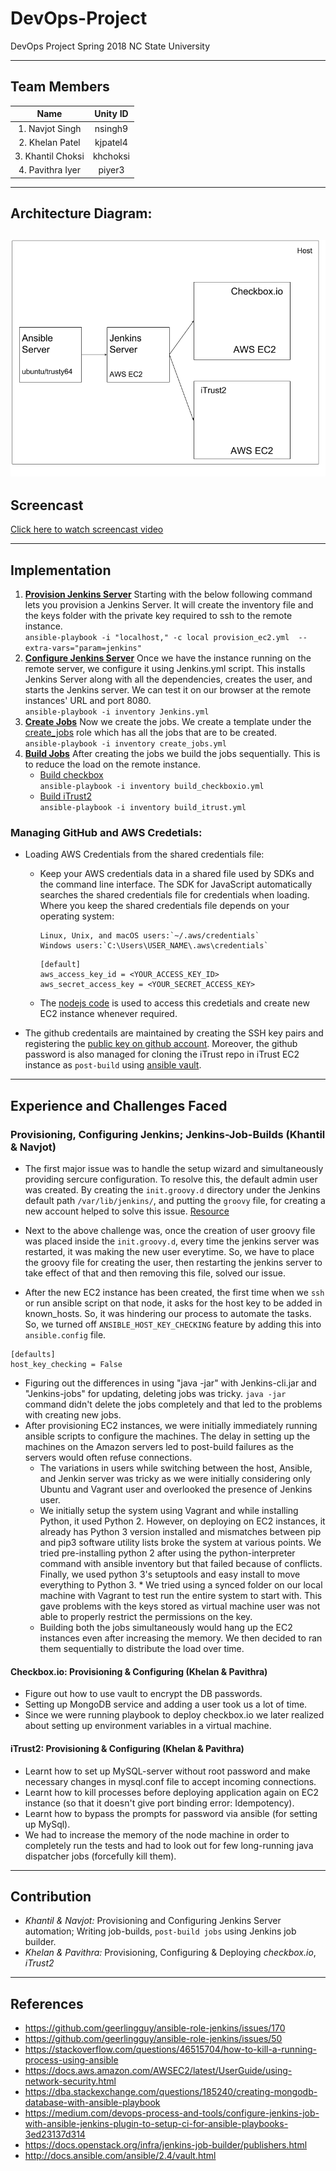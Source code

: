 # DevOps-Project
DevOps Project Spring 2018 NC State University

----------------------------------------   
## Team Members
|Name | Unity ID |
| :---: | :---: |
|1. Navjot Singh |       nsingh9|
|2. Khelan Patel     |        kjpatel4|
|3. Khantil Choksi|        khchoksi|
|4. Pavithra Iyer    |       piyer3|

----------------------------------------
## Architecture Diagram: 
![img](/Architecture.png)
--------------------------------------------------------

## Screencast
[  Click here to watch screencast video  ](https://youtu.be/uFHt1vF90pI)

---------------------------------------------------------------------------
## Implementation

1. **[Provision Jenkins Server](https://github.ncsu.edu/khchoksi/DevOps-Project/blob/milestone1/provision_ec2.yml)** Starting with the below following command lets you provision a Jenkins Server. It will create the inventory file and the keys folder with the private key required to ssh to the remote instance.    
     ``` ansible-playbook -i "localhost," -c local provision_ec2.yml  --extra-vars="param=jenkins" ```
2. **[Configure Jenkins Server](https://github.ncsu.edu/khchoksi/DevOps-Project/blob/milestone1/jenkins.yml)** Once we have the instance running on the remote server, we configure it using Jenkins.yml script. This installs Jenkins Server along with all the dependencies, creates the user, and starts the Jenkins server. We can test it on our browser at the remote instances' URL and port 8080.    
     ``` ansible-playbook -i inventory Jenkins.yml ```
3. **[Create Jobs](https://github.ncsu.edu/khchoksi/DevOps-Project/blob/milestone1/create_jobs.yml)**  Now we create the jobs. We create a template under the [create_jobs](https://github.ncsu.edu/khchoksi/DevOps-Project/tree/milestone1/roles/create_jobs) role which has all the jobs that are to be created.    
     ``` ansible-playbook -i inventory create_jobs.yml ```
4. **[Build Jobs](https://github.ncsu.edu/khchoksi/DevOps-Project/blob/milestone1/build_itrust.yml)**  After creating the jobs we build the jobs sequentially. This is to reduce the load on the remote instance.  
   * [Build checkbox](https://github.ncsu.edu/khchoksi/DevOps-Project/blob/milestone1/build_checkboxio.yml)   
     ``` ansible-playbook -i inventory build_checkboxio.yml ```  
    * [Build iTrust2](https://github.ncsu.edu/khchoksi/DevOps-Project/blob/milestone1/build_itrust.yml)   
     ``` ansible-playbook -i inventory build_itrust.yml ```
     
### Managing GitHub and AWS Credetials:  
* Loading AWS Credentials from the shared credentials file:  
     * Keep your AWS credentials data in a shared file used by SDKs and the command line interface. The SDK for JavaScript automatically searches the shared credentials file for credentials when loading. Where you keep the shared credentials file depends on your operating system:  
        ```config
        Linux, Unix, and macOS users:`~/.aws/credentials`  
        Windows users:`C:\Users\USER_NAME\.aws\credentials`   
        ```
        
        ```config
        [default]  
        aws_access_key_id = <YOUR_ACCESS_KEY_ID>  
        aws_secret_access_key = <YOUR_SECRET_ACCESS_KEY> 
        ```
     
     * The [nodejs code](/roles/ec2_instance/templates/ec2_createinstance.js) is used to access this credetials and create new EC2 instance whenever required.  
        
* The github credentails are maintained by creating the SSH key pairs and registering the [public key on github account](https://help.github.com/articles/generating-a-new-ssh-key-and-adding-it-to-the-ssh-agent/). Moreover, the github password is also managed for cloning the iTrust repo in iTrust EC2 instance as `post-build` using [ansible vault](http://docs.ansible.com/ansible/2.4/vault.html).

-----------------------------------------  

## Experience and Challenges Faced

### Provisioning, Configuring Jenkins; Jenkins-Job-Builds (Khantil & Navjot)  

 * The first major issue was to handle the setup wizard and simultaneously providing sercure configuration. To resolve this, the default admin user was created. By creating the `init.groovy.d` directory under the Jenkins default path `/var/lib/jenkins/`, and putting the `groovy` file, for creating a new account helped to solve this issue. [Resource](https://github.com/geerlingguy/ansible-role-jenkins/issues/50)  
     
 * Next to the above challenge was, once the creation of user groovy file was placed inside the `init.groovy.d`, every time the jenkins server was restarted, it was making the new user everytime. So, we have to place the groovy file for creating the user, then restarting the jenkins server to take effect of that and then removing this file, solved our issue.  
    
 * After the new EC2 instance has been created, the first time when we `ssh` or run ansible script on that node, it asks for the host key to be added in known_hosts. So, it was hindering our process to automate the tasks. So, we turned off `ANSIBLE_HOST_KEY_CHECKING` feature by adding this into `ansible.config` file.   
 ```config  
 [defaults]
 host_key_checking = False  
 ```  
    
 * Figuring out the differences in using "java -jar" with Jenkins-cli.jar and "Jenkins-jobs" for updating, deleting jobs was tricky. `java -jar` command didn't delete the jobs completely and that led to the problems with creating new jobs. 
 * After provisioning EC2 instances, we were initially immediately running ansible scripts to configure the machines. The delay in setting up the machines on the Amazon servers led to post-build failures as the servers would often refuse connections.  
     * The variations in users while switching between the host, Ansible, and Jenkin server was tricky as we were initially considering only Ubuntu and Vagrant user and overlooked the presence of Jenkins user.  
     * We initially setup the system using Vagrant and while installing Python, it used Python 2. However, on deploying on EC2 instances, it already has Python 3 version installed and mismatches between pip and pip3 software utility lists broke the system at various points. We tried pre-installing python 2 after using the python-interpreter command with ansible inventory but that failed because of conflicts. Finally, we used python 3's setuptools and easy install to move everything to Python 3.      * We tried using a synced folder on our local machine with Vagrant to test run the entire system to start with. This gave problems with the keys stored as virtual machine user was not able to properly restrict the permissions on the key.  
     * Building both the jobs simultaneously would hang up the EC2 instances even after increasing the memory. We then decided to ran them sequentially to distribute the load over time.

#### Checkbox.io: Provisioning & Configuring (Khelan & Pavithra)  
   * Figure out how to use vault to encrypt the DB passwords.  
   * Setting up MongoDB service and adding a user took us a lot of time.  
   * Since we were running playbook to deploy checkbox.io we later realized about setting up environment variables in a virtual machine.

#### iTrust2: Provisioning & Configuring (Khelan & Pavithra) 
   * Learnt how to set up MySQL-server without root password and make necessary changes in mysql.conf file to accept incoming connections.  
   * Learnt how to kill processes before deploying application again on EC2 instance (so that it doesn't give port binding error: Idempotency).  
   * Learnt how to bypass the prompts for password via ansible (for setting up MySql).
   * We had to increase the memory of the node machine in order to completely run the tests and had to look out for few long-running java dispatcher jobs (forcefully kill them). 

----------------------------------------------------------------------------------

## Contribution 
   * *Khantil & Navjot:* Provisioning and Configuring Jenkins Server automation; Writing job-builds, `post-build jobs` using Jenkins job builder.  
   * *Khelan & Pavithra:* Provisioning, Configuring & Deploying *checkbox.io*, *iTrust2*  

------------------------------------------------------------ 

## References  
   * https://github.com/geerlingguy/ansible-role-jenkins/issues/170  
   * https://github.com/geerlingguy/ansible-role-jenkins/issues/50  
   * https://stackoverflow.com/questions/46515704/how-to-kill-a-running-process-using-ansible  
   * https://docs.aws.amazon.com/AWSEC2/latest/UserGuide/using-network-security.html  
   * https://dba.stackexchange.com/questions/185240/creating-mongodb-database-with-ansible-playbook  
   * https://medium.com/devops-process-and-tools/configure-jenkins-job-with-ansible-jenkins-plugin-to-setup-ci-for-ansible-playbooks-3ed23137d314  
   * https://docs.openstack.org/infra/jenkins-job-builder/publishers.html  
   * http://docs.ansible.com/ansible/2.4/vault.html  

